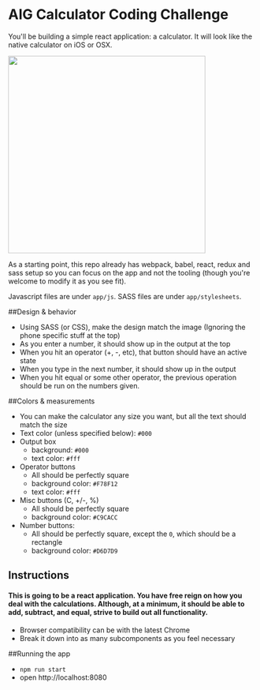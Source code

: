 # AIG Calculator Coding Challenge

You'll be building a simple react application: a calculator. It will look like the native calculator on iOS or OSX.

<img src="https://cloud.githubusercontent.com/assets/289053/19524827/a3c1ab8c-95e4-11e6-9acc-a458b2ebd642.png" style="max-width:100%;width:400px;" />

As a starting point, this repo already has webpack, babel, react, redux and sass setup so you can focus on the app and not the tooling (though you're welcome to modify it as you see fit).

Javascript files are under `app/js`. SASS files are under `app/stylesheets`.

##Design & behavior
- Using SASS (or CSS), make the design match the image (Ignoring the phone specific stuff at the top)
- As you enter a number, it should show up in the output at the top
- When you hit an operator (+, -, etc), that button should have an active state
- When you type in the next number, it should show up in the output
- When you hit equal or some other operator, the previous operation should be run on the numbers given.

##Colors & measurements
- You can make the calculator any size you want, but all the text should match the size
- Text color (unless specified below): `#000`
- Output box
  - background: `#000`
  - text color: `#fff`
- Operator buttons
  - All should be perfectly square
  - background color: `#F78F12`
  - text color: `#fff`
- Misc buttons (C, +/-, %)
  - All should be perfectly square
  - background color: `#C9CACC`
- Number buttons:
  - All should be perfectly square, except the `0`, which should be a rectangle
  - background color: `#D6D7D9`

## Instructions
#### This is going to be a react application. You have free reign on how you deal with the calculations. Although, at a minimum, it should be able to add, subtract, and equal, strive to build out all functionality.
- Browser compatibility can be with the latest Chrome
- Break it down into as many subcomponents as you feel necessary

##Running the app
- `npm run start`
- open http://localhost:8080

